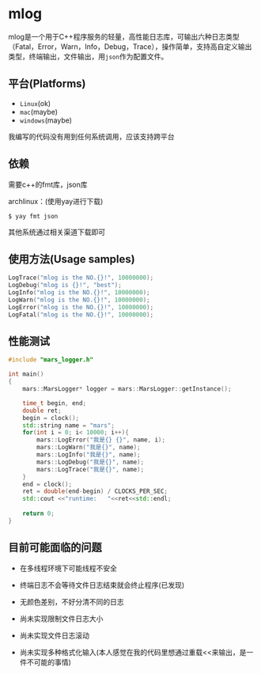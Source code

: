# mlog



mlog是一个用于C++程序服务的轻量，高性能日志库，可输出六种日志类型（Fatal，Error，Warn，Info，Debug，Trace），操作简单，支持高自定义输出类型，终端输出，文件输出，用`json`作为配置文件。

## 平台(Platforms)

* `Linux`(ok)
* `mac`(maybe)
* `windows`(maybe)

我编写的代码没有用到任何系统调用，应该支持跨平台



## 依赖

需要c++的fmt库，json库

archlinux：(使用yay进行下载)

```
$ yay fmt json
```

其他系统通过相关渠道下载即可



## 使用方法(Usage samples)

```c++
LogTrace("mlog is the NO.{}!", 10000000);
LogDebug("mlog is {}!", "best");
LogInfo("mlog is the NO.{}!", 10000000);
LogWarn("mlog is the NO.{}!", 10000000);
LogError("mlog is the NO.{}!", 10000000);
LogFatal("mlog is the NO.{}!", 10000000);
```

## 性能测试

```c++
#include "mars_logger.h"

int main()
{
    mars::MarsLogger* logger = mars::MarsLogger::getInstance();

    time_t begin, end;
    double ret;
    begin = clock();
    std::string name = "mars";
    for(int i = 0; i< 10000; i++){
        mars::LogError("我是{} {}", name, i);
        mars::LogWarn("我是{}", name);
        mars::LogInfo("我是{}", name);
        mars::LogDebug("我是{}", name);
        mars::LogTrace("我是{}", name);
    }
    end = clock();
    ret = double(end-begin) / CLOCKS_PER_SEC;
    std::cout <<"runtime:   "<<ret<<std::endl;
    
    return 0;
}
```





## 目前可能面临的问题

- 在多线程环境下可能线程不安全
- 终端日志不会等待文件日志结束就会终止程序(已发现)
- 无颜色差别，不好分清不同的日志
- 尚未实现限制文件日志大小

- 尚未实现文件日志滚动

- 尚未实现多种格式化输入(本人感觉在我的代码里想通过重载<<来输出，是一件不可能的事情)

  
